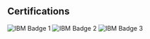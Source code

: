 ## Certifications
![IBM Badge 1]("http://https://images.credly.com/size/680x680/images/5fc2d535-e716-46c4-881a-f4822b8da0e5/Cognitive_Class_-_What_is_Data_Science.png")
![IBM Badge 2]("http://https://images.credly.com/size/160x160/images/1447954e-9923-4703-a647-eac80e5f0682/image.png")
![IBM Badge 3]("http://https://images.credly.com/images/46defa53-a922-47bd-94ea-b43488f5cd8a/Data_Science_Methodology_Foundational.png")
